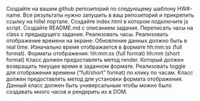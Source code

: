 Создайте на вашем github репозиторий по следующему шаблону HW#-name. Все результаты нужно запушить в ваш репозиторий и прикрепить ссылку на hillel портале.
Создайте index.html в котором подключите js script.
Создайте README.md с описанием задания.
Переписать часы на class с предыдущего задания.
Реализовать часы.
Реализовать отображение времени на экране:
Обновление данных должно быть в real time.
Изначально время отображается в формате hh:mm:ss (full format).
Форматы отображения:
hh:mm:ss (full format)
hh:mm (short format)
Класс должен предоставлять метод render. Который должен возвращать текущее время в заданном формате.
Реализовать toggle для отображения времени (“full/short” format) по клику по часам. Класс должен предоставлять метод для установки формата отображения.
Данный класс должен быть универсальным чтобы можно было создавать много часов и рендерить их в DOM.
